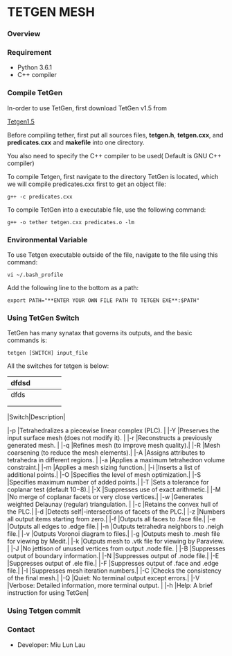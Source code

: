 # TETGEN MESH #

### Overview ###

### Requirement ###
* Python 3.6.1 
* C++ compiler 

### Compile TetGen ###
In-order to use TetGen, first download TetGen v1.5 from 

[Tetgen1.5](http://wias-berlin.de/software/tetgen/)

Before compiling tether, first put all sources files, **tetgen.h**, **tetgen.cxx**, and **predicates.cxx** and **makefile** into one directory. 

You also need to specify the C++ compiler to be used( Default is GNU C++ compiler)

To compile Tetgen, first navigate to the directory TetGen is located, which we will compile predicates.cxx first to get an object file:

	
	g++ -c predicates.cxx
	

To compile TetGen into a executable file, use the following command:
	
	g++ -o tether tetgen.cxx predicates.o -lm

### Environmental Variable ###
To use Tetgen executable outside of the file, navigate to the file using this command:

	vi ~/.bash_profile

Add the following line to the bottom as a path:
	
	export PATH="**ENTER YOUR OWN FILE PATH TO TETGEN EXE**:$PATH"

### Using TetGen Switch ###
TetGen has many synatax that governs its outputs, and the basic commands is:

    tetgen [SWITCH] input_file

All the switches for tetgen is below:


|dfdsd|   |   |   |   |
|------|---|---|---|---|
|  dfds    |   |   |   |   |
|      |   |   |   |   |
|      |   |   |   |   |



|Switch|Description|

|-p |Tetrahedralizes a piecewise linear complex (PLC).      |
|-Y |Preserves the input surface mesh (does not modify it). |
|-r |Reconstructs a previously generated mesh.              |
|-q |Refines mesh (to improve mesh quality).|
|-R |Mesh coarsening (to reduce the mesh elements).|
|-A |Assigns attributes to tetrahedra in different regions. |
|-a |Applies a maximum tetrahedron volume constraint.|
|-m |Applies a mesh sizing function.|
|-i |Inserts a list of additional points.|
|-O |Specifies the level of mesh optimization.|
|-S |Specifies maximum number of added points.|
|-T |Sets a tolerance for coplanar test (default 10−8).|
|-X |Suppresses use of exact arithmetic.|
|-M |No merge of coplanar facets or very close vertices.|
|-w |Generates weighted Delaunay (regular) triangulation. |
|-c |Retains the convex hull of the PLC.|
|-d |Detects self|-intersections of facets of the PLC.|
|-z |Numbers all output items starting from zero.|
|-f |Outputs all faces to .face file.|
|-e |Outputs all edges to .edge file.|
|-n |Outputs tetrahedra neighbors to .neigh file.|
|-v |Outputs Voronoi diagram to files.|
|-g |Outputs mesh to .mesh file for viewing by Medit.|
|-k |Outputs mesh to .vtk file for viewing by Paraview. |
|-J |No jettison of unused vertices from output .node file. |
|-B |Suppresses output of boundary information.|
|-N |Suppresses output of .node file.|
|-E |Suppresses output of .ele file.|
|-F |Suppresses output of .face and .edge file.|
|-I |Suppresses mesh iteration numbers.|
|-C |Checks the consistency of the final mesh.|
|-Q |Quiet: No terminal output except errors.|
|-V |Verbose: Detailed information, more terminal output. |
|-h |Help: A brief instruction for using TetGen|

### Using Tetgen commit
### Contact ###
* Developer: Miu Lun Lau